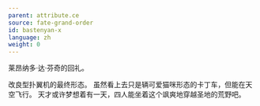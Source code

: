 ```yaml
---
parent: attribute.ce
source: fate-grand-order
id: bastenyan-x
language: zh
weight: 0
---
```


莱昂纳多·达·芬奇的回礼。

改良型扑翼机的最终形态。
虽然看上去只是辆可爱猫咪形态的卡丁车，但能在天空飞行。
天才或许梦想着有一天，四人能坐着这个飒爽地穿越圣地的荒野吧。
